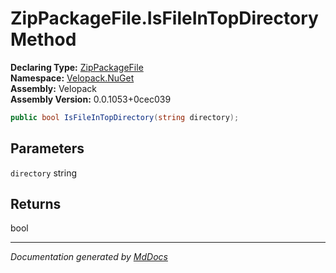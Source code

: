 ﻿<!--  
  <auto-generated>   
    The contents of this file were generated by a tool.  
    Changes to this file may be list if the file is regenerated  
  </auto-generated>   
-->

# ZipPackageFile.IsFileInTopDirectory Method

**Declaring Type:** [ZipPackageFile](../index.md)  
**Namespace:** [Velopack.NuGet](../../index.md)  
**Assembly:** Velopack  
**Assembly Version:** 0.0.1053+0cec039

```csharp
public bool IsFileInTopDirectory(string directory);
```

## Parameters

`directory`  string

## Returns

bool

___

*Documentation generated by [MdDocs](https://github.com/ap0llo/mddocs)*
